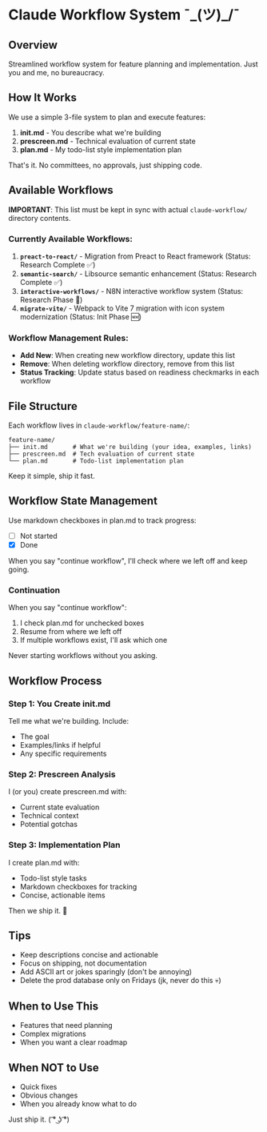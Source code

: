 # Claude Workflow System ¯\_(ツ)_/¯

## Overview

Streamlined workflow system for feature planning and implementation. Just you and me, no bureaucracy.

## How It Works

We use a simple 3-file system to plan and execute features:
1. **init.md** - You describe what we're building
2. **prescreen.md** - Technical evaluation of current state
3. **plan.md** - My todo-list style implementation plan

That's it. No committees, no approvals, just shipping code.

## Available Workflows

**IMPORTANT**: This list must be kept in sync with actual `claude-workflow/` directory contents.

### Currently Available Workflows:

1. **`preact-to-react/`** - Migration from Preact to React framework (Status: Research Complete ✅)
2. **`semantic-search/`** - Libsource semantic enhancement (Status: Research Complete ✅)
3. **`interactive-workflows/`** - N8N interactive workflow system (Status: Research Phase 🔄)
4. **`migrate-vite/`** - Webpack to Vite 7 migration with icon system modernization (Status: Init Phase 🆕)

### Workflow Management Rules:

- **Add New**: When creating new workflow directory, update this list
- **Remove**: When deleting workflow directory, remove from this list
- **Status Tracking**: Update status based on readiness checkmarks in each workflow

## File Structure

Each workflow lives in `claude-workflow/feature-name/`:

```
feature-name/
├── init.md       # What we're building (your idea, examples, links)
├── prescreen.md  # Tech evaluation of current state
└── plan.md       # Todo-list implementation plan
```

Keep it simple, ship it fast.

## Workflow State Management

Use markdown checkboxes in plan.md to track progress:
- [ ] Not started
- [x] Done

When you say "continue workflow", I'll check where we left off and keep going.

### Continuation

When you say "continue workflow":
1. I check plan.md for unchecked boxes
2. Resume from where we left off
3. If multiple workflows exist, I'll ask which one

Never starting workflows without you asking.

## Workflow Process

### Step 1: You Create init.md
Tell me what we're building. Include:
- The goal
- Examples/links if helpful
- Any specific requirements

### Step 2: Prescreen Analysis
I (or you) create prescreen.md with:
- Current state evaluation
- Technical context
- Potential gotchas

### Step 3: Implementation Plan
I create plan.md with:
- Todo-list style tasks
- Markdown checkboxes for tracking
- Concise, actionable items

Then we ship it. 🚀

## Tips

- Keep descriptions concise and actionable
- Focus on shipping, not documentation
- Add ASCII art or jokes sparingly (don't be annoying)
- Delete the prod database only on Fridays (jk, never do this 💀)

## When to Use This

- Features that need planning
- Complex migrations
- When you want a clear roadmap

## When NOT to Use

- Quick fixes
- Obvious changes
- When you already know what to do

Just ship it. ( ͡° ͜ʖ ͡°)
